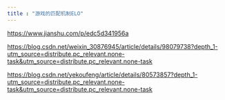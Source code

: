 ```yaml
---
title : "游戏的匹配机制ELO"
---
```


<https://www.jianshu.com/p/edc5d341956a>

<https://blog.csdn.net/weixin_30876945/article/details/98079738?depth_1-utm_source=distribute.pc_relevant.none-task&utm_source=distribute.pc_relevant.none-task>

<https://blog.csdn.net/yekoufeng/article/details/80573857?depth_1-utm_source=distribute.pc_relevant.none-task&utm_source=distribute.pc_relevant.none-task>